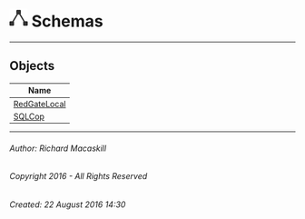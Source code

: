 #### 



# ![Schemas](../../../../Images/Schema32.png) Schemas

---

## <a name="#objects"></a>Objects

| Name |
|---|
| [RedGateLocal](RedGateLocal.md) |
| [SQLCop](SQLCop.md) |


---

###### Author:  Richard Macaskill

###### Copyright 2016 - All Rights Reserved

###### Created: 22 August 2016 14:30

